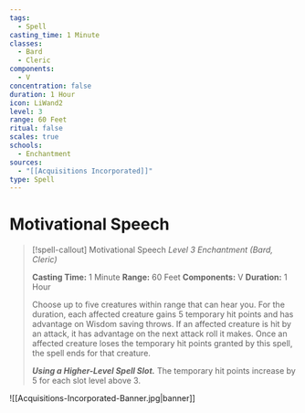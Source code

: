 ```yaml
---
tags:
  - Spell
casting_time: 1 Minute
classes:
  - Bard
  - Cleric
components:
  - V
concentration: false
duration: 1 Hour
icon: LiWand2
level: 3
range: 60 Feet
ritual: false
scales: true
schools:
  - Enchantment
sources:
  - "[[Acquisitions Incorporated]]"
type: Spell
---
```


# Motivational Speech

>[!spell-callout] Motivational Speech
>_Level 3 Enchantment (Bard, Cleric)_
>
>**Casting Time:** 1 Minute
>**Range:** 60 Feet
>**Components:** V
>**Duration:** 1 Hour
>
>Choose up to five creatures within range that can hear you. For the duration, each affected creature gains 5 temporary hit points and has advantage on Wisdom saving throws. If an affected creature is hit by an attack, it has advantage on the next attack roll it makes. Once an affected creature loses the temporary hit points granted by this spell, the spell ends for that creature.
>
>**_Using a Higher-Level Spell Slot._** The temporary hit points increase by 5 for each slot level above 3.

![[Acquisitions-Incorporated-Banner.jpg|banner]]
